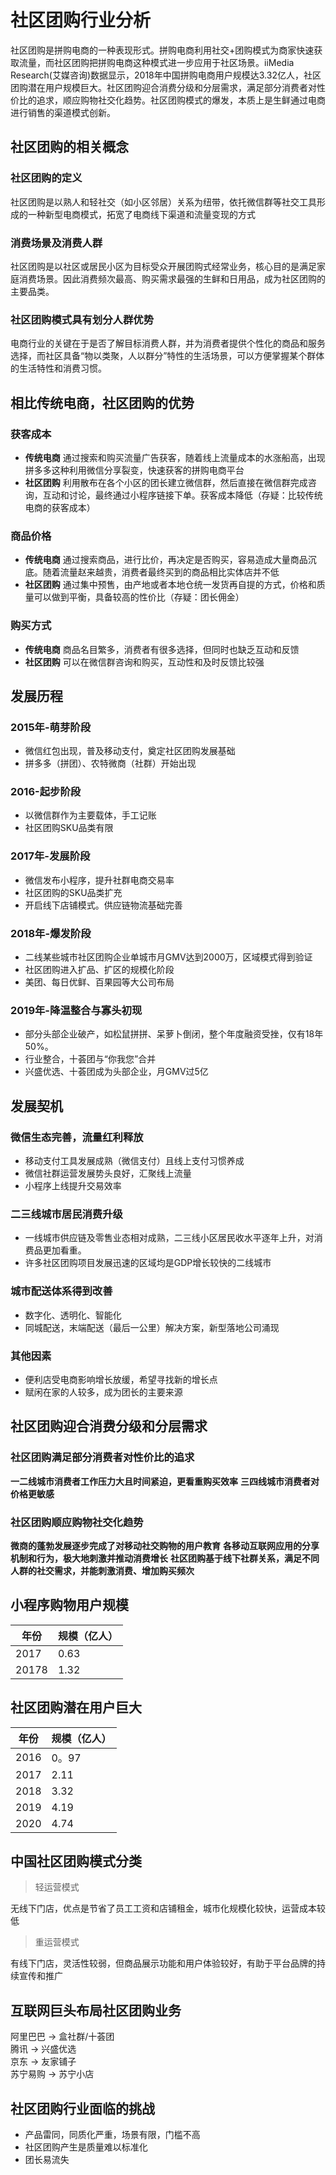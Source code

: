 # 社区团购行业分析

社区团购是拼购电商的一种表现形式。拼购电商利用社交+团购模式为商家快速获取流量，而社区团购把拼购电商这种模式进一步应用于社区场景。iiMedia Research(艾媒咨询)数据显示，2018年中国拼购电商用户规模达3.32亿人，社区团购潜在用户规模巨大。社区团购迎合消费分级和分层需求，满足部分消费者对性价比的追求，顺应购物社交化趋势。社区团购模式的爆发，本质上是生鲜通过电商进行销售的渠道模式创新。

## 社区团购的相关概念

### 社区团购的定义

社区团购是以熟人和轻社交（如小区邻居）关系为纽带，依托微信群等社交工具形成的一种新型电商模式，拓宽了电商线下渠道和流量变现的方式

### 消费场景及消费人群

社区团购是以社区或居民小区为目标受众开展团购式经常业务，核心目的是满足家庭消费场景。因此消费频次最高、购买需求最强的生鲜和日用品，成为社区团购的主要品类。

### 社区团购模式具有划分人群优势

电商行业的关键在于是否了解目标消费人群，并为消费者提供个性化的商品和服务选择，而社区具备“物以类聚，人以群分”特性的生活场景，可以方便掌握某个群体的生活特性和消费习惯。

## 相比传统电商，社区团购的优势

### 获客成本

* **传统电商** 通过搜索和购买流量广告获客，随着线上流量成本的水涨船高，出现拼多多这种利用微信分享裂变，快速获客的拼购电商平台
* **社区团购** 利用散布在各个小区的团长建立微信群，然后直接在微信群完成咨询，互动和讨论，最终通过小程序链接下单。获客成本降低（存疑：比较传统电商的获客成本）

### 商品价格

* **传统电商** 通过搜索商品，进行比价，再决定是否购买，容易造成大量商品沉底。随着流量赵来越贵，消费者最终买到的商品相比实体店并不低
* **社区团购** 通过集中预售，由产地或者本地仓统一发货再自提的方式，价格和质量可以做到平衡，具备较高的性价比（存疑：团长佣金）

### 购买方式

* **传统电商** 商品名目繁多，消费者有很多选择，但同时也缺乏互动和反馈
* **社区团购** 可以在微信群咨询和购买，互动性和及时反馈比较强

## 发展历程

### 2015年-萌芽阶段

* 微信红包出现，普及移动支付，奠定社区团购发展基础
* 拼多多（拼团）、农特微商（社群）开始出现

### 2016-起步阶段

* 以微信群作为主要载体，手工记账
* 社区团购SKU品类有限

### 2017年-发展阶段

* 微信发布小程序，提升社群电商交易率
* 社区团购的SKU品类扩充
* 开启线下店铺模式。供应链物流基础完善

### 2018年-爆发阶段

* 二线某些城市社区团购企业单城市月GMV达到2000万，区域模式得到验证
* 社区团购进入扩品、扩区的规模化阶段
* 美团、每日优鲜、百果园等大公司布局

### 2019年-降温整合与寡头初现

* 部分头部企业破产，如松鼠拼拼、呆萝卜倒闭，整个年度融资受挫，仅有18年50%。
* 行业整合，十荟团与“你我您”合并
* 兴盛优选、十荟团成为头部企业，月GMV过5亿

## 发展契机

### 微信生态完善，流量红利释放

* 移动支付工具发展成熟（微信支付）且线上支付习惯养成
* 微信社群运营发展势头良好，汇聚线上流量
* 小程序上线提升交易效率

### 二三线城市居民消费升级

* 一线城市供应链及零售业态相对成熟，二三线小区居民收水平逐年上升，对消费品更加看重。
* 许多社区团购项目发展迅速的区域均是GDP增长较快的二线城市

### 城市配送体系得到改善

* 数字化、透明化、智能化
* 同城配送，末端配送（最后一公里）解决方案，新型落地公司涌现

### 其他因素

* 便利店受电商影响增长放缓，希望寻找新的增长点
* 赋闲在家的人较多，成为团长的主要来源

## 社区团购迎合消费分级和分层需求

### 社区团购满足部分消费者对性价比的追求

**一二线城市消费者工作压力大且时间紧迫，更看重购买效率**
**三四线城市消费者对价格更敏感**

### 社区团购顺应购物社交化趋势

**微商的蓬勃发展逐步完成了对移动社交购物的用户教育**
**各移动互联网应用的分享机制和行为，极大地刺激并推动消费增长**
**社区团购基于线下社群关系，满足不同人群的社交需求，并能刺激消费、增加购买频次**

## 小程序购物用户规模

年份 | 规模（亿人）  
-|-
2017 | 0.63 |  
20178 | 1.32 |  

## 社区团购潜在用户巨大

年份 | 规模（亿人）  
-|-
2016 | 0。97 |  
2017 | 2.11 |  
2018 | 3.32 |  
2019 | 4.19 |  
2020 | 4.74 |  

## 中国社区团购模式分类  

> 轻运营模式  

无线下门店，优点是节省了员工工资和店铺租金，城市化规模化较快，运营成本较低

> 重运营模式  

有线下门店，灵活性较弱，但商品展示功能和用户体验较好，有助于平台品牌的持续宣传和推广

## 互联网巨头布局社区团购业务

阿里巴巴 -> 盒社群/十荟团  
腾讯 -> 兴盛优选  
京东 -> 友家铺子  
苏宁易购 -> 苏宁小店  

## 社区团购行业面临的挑战

* 产品雷同，同质化严重，场景有限，门槛不高
* 社区团购产生是质量难以标准化
* 团长易流失  